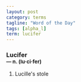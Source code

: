 ```yaml
---
layout: post
category: terms
tagline: "Word of the Day"
tags: [alpha_l]
term: lucifer
---
```


<h3>Lucifer<br/> <small>&mdash; n. (lu<span>&middot;</span>ci<span>&middot;</span>fer)</small></h3>
<p><ol>
<li>Lucille's stole</li>
</ol></p>
